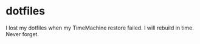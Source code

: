 dotfiles
========

I lost my dotfiles when my TimeMachine restore failed. I will rebuild in time. Never forget. 
